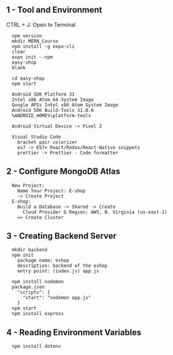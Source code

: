 ## 1 - Tool and Environment

CTRL + J: Open In Terminal
```
  npm version
  mkdir MERN_Course
  npm install -g expo-cli
  clear
  expo init --npm
  easy-shop
  blank

  cd easy-shop
  npm start

  Android SDK Platform 31
  Intel x86 Atom_64 System Image
  Google APIs Intel x86 Atom System Image
  Android SDK Build-Tools 31.0.0
  %ANDROID_HOME%\platform-tools

  Android Virtual Device -> Pixel 2

  Visual Studio Code
    bracket pair colorizer
    es7 -> ES7+ React/Redux/React-Native snippets
    prettier -> Prettier - Code formatter
```

## 2 - Configure MongoDB Atlas
```
  New Project:
    Name Your Project: E-shop
    -> Create Project
  E-shop:
    Build a Database -> Shared -> Create
      Cloud Provider & Region: AWS, N. Virginia (us-east-1)
    => Create Cluster
```

## 3 - Creating Backend Server
```
  mkdir backend
  npm init
    package name: eshop
    description: backend of the eshop
    entry point: (index.js) app.js

  npm install nodemon
  package.json
    "scripts": {
      "start": "nodemon app.js"
    }
  npm start
  npm install express
```

## 4 - Reading Environment Variables
```
  npm install dotenv
```
